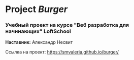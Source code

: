 # Project *Burger*

### Учебный проект на курсе "Веб разработка для начинающих" **LoftSchool**

**Наставник:** Александр Несвит

Ссылка на проект: https://smvaleria.github.io/burger/
